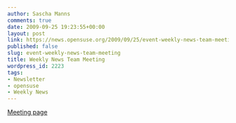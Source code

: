 ```yaml
---
author: Sascha Manns
comments: true
date: 2009-09-25 19:23:55+00:00
layout: post
link: https://news.opensuse.org/2009/09/25/event-weekly-news-team-meeting/
published: false
slug: event-weekly-news-team-meeting
title: Weekly News Team Meeting
wordpress_id: 2223
tags:
- Newsletter
- opensuse
- Weekly News
---
```


[Meeting page](//en.opensuse.org/OpenSUSE_Weekly_News/Meetings)
